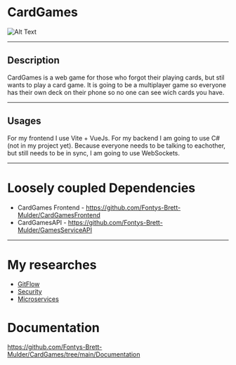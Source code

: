 # CardGames

![Alt Text](https://www.animatedimages.org/data/media/633/animated-playing-card-image-0071.gif)
***
## Description
CardGames is a web game for those who forgot their playing cards, but stil wants to play a card game. It is going to be a multiplayer game so everyone has their own deck on their phone so no one can see wich cards you have.

***
## Usages
For my frontend I use Vite + VueJs. For my backend I am going to use C# (not in my project yet). Because everyone needs to be talking to eachother, but still needs to be in sync, I am going to use WebSockets. 

***
# Loosely coupled Dependencies
- CardGames Frontend - https://github.com/Fontys-Brett-Mulder/CardGamesFrontend
- CardGamesAPI - https://github.com/Fontys-Brett-Mulder/GamesServiceAPI

***
# My researches
- [GitFlow](https://github.com/Fontys-Brett-Mulder/CardGames/blob/main/Research/GitFlow.dotresearch.md)
- [Security](https://github.com/Fontys-Brett-Mulder/CardGames/blob/main/Research/Secutiry.research.md) 
- [Microservices](https://github.com/Fontys-Brett-Mulder/CardGames/blob/main/Research/Microservices.research.md)

# Documentation
https://github.com/Fontys-Brett-Mulder/CardGames/tree/main/Documentation
